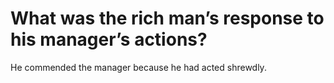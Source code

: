 # What was the rich man’s response to his manager’s actions?

He commended the manager because he had acted shrewdly.
